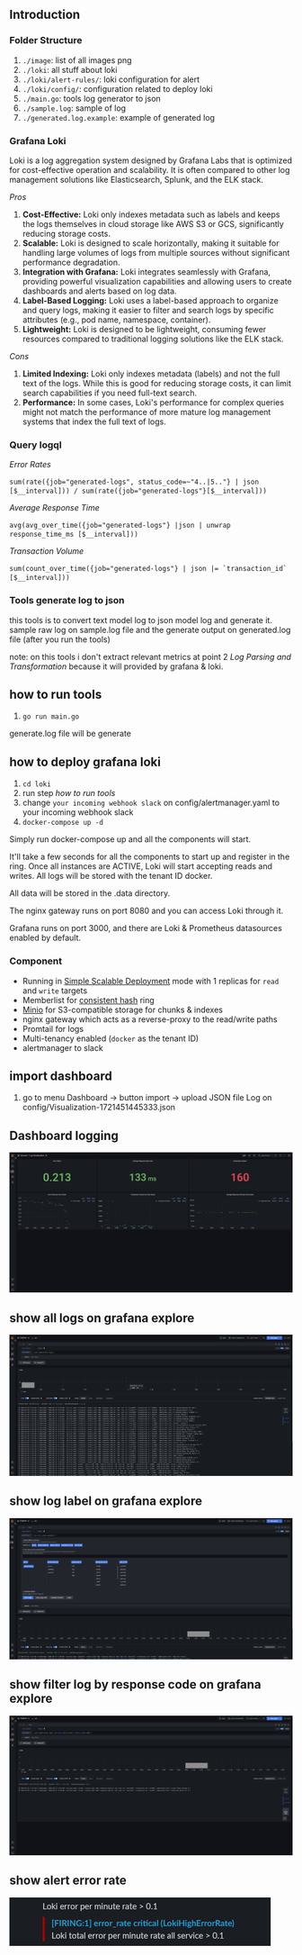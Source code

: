 ## Introduction

### Folder Structure
1. `./image`: list of all images png
2. `./loki`: all stuff about loki
3. `./loki/alert-rules/`: loki configuration for alert
4. `./loki/config/`: configuration related to deploy loki
5. `./main.go`: tools log generator to json
6. `./sample.log`: sample of log
7. `./generated.log.example`: example of generated log

### Grafana Loki
Loki is a log aggregation system designed by Grafana Labs that is optimized for cost-effective operation and scalability. It is often compared to other log management solutions like Elasticsearch, Splunk, and the ELK stack. <br>

*Pros* 
1. **Cost-Effective:** Loki only indexes metadata such as labels and keeps the logs themselves in cloud storage like AWS S3 or GCS, significantly reducing storage costs. <br>
2. **Scalable:** Loki is designed to scale horizontally, making it suitable for handling large volumes of logs from multiple sources without significant performance degradation. <br>
3. **Integration with Grafana:** Loki integrates seamlessly with Grafana, providing powerful visualization capabilities and allowing users to create dashboards and alerts based on log data. <br>
4. **Label-Based Logging:** Loki uses a label-based approach to organize and query logs, making it easier to filter and search logs by specific attributes (e.g., pod name, namespace, container). <br>
5. **Lightweight:** Loki is designed to be lightweight, consuming fewer resources compared to traditional logging solutions like the ELK stack. <br>

*Cons*
1. **Limited Indexing:** Loki only indexes metadata (labels) and not the full text of the logs. While this is good for reducing storage costs, it can limit search capabilities if you need full-text search. <br>
2. **Performance:** In some cases, Loki's performance for complex queries might not match the performance of more mature log management systems that index the full text of logs. <br>

### Query logql

*Error Rates*
```
sum(rate({job="generated-logs", status_code=~"4..|5.."} | json [$__interval])) / sum(rate({job="generated-logs"}[$__interval]))
```

*Average Response Time*
```
avg(avg_over_time({job="generated-logs"} |json | unwrap response_time_ms [$__interval]))
```

*Transaction Volume*
```
sum(count_over_time({job="generated-logs"} | json |= `transaction_id` [$__interval]))
```

### Tools generate log to json
this tools is to convert text model log to json model log and generate it. sample raw log on sample.log file and the generate output on generated.log file (after you run the tools)

note: on this tools i don't extract relevant metrics at point 2 *Log Parsing and Transformation* because it will provided by grafana & loki.


## how to run tools
1. `go run main.go` <br>

generate.log file will be generate <br>

## how to deploy grafana loki 
1. `cd loki` <br> 
2. run step *how to run tools*
3. change `your incoming webhook slack` on config/alertmanager.yaml to your incoming webhook slack
4. `docker-compose up -d`

Simply run docker-compose up and all the components will start.

It'll take a few seconds for all the components to start up and register in the ring. Once all instances are ACTIVE, Loki will start accepting reads and writes. All logs will be stored with the tenant ID docker.

All data will be stored in the .data directory.

The nginx gateway runs on port 8080 and you can access Loki through it.

Grafana runs on port 3000, and there are Loki & Prometheus datasources enabled by default.

### Component 

- Running in [Simple Scalable Deployment](https://grafana.com/docs/loki/latest/fundamentals/architecture/deployment-modes/#simple-scalable-deployment-mode) mode with 1 replicas for `read` and `write` targets
- Memberlist for [consistent hash](https://grafana.com/docs/loki/latest/fundamentals/architecture/rings/) ring
- [Minio](https://min.io/) for S3-compatible storage for chunks & indexes
- nginx gateway which acts as a reverse-proxy to the read/write paths
- Promtail for logs
- Multi-tenancy enabled (`docker` as the tenant ID)
- alertmanager to slack 

## import dashboard
1. go to menu Dashboard -> button import -> upload JSON file Log on config/Visualization-1721451445333.json <br>


## Dashboard logging
![Dashboard logging](image/show_dashboard.png)
## show all logs on grafana explore
![show all logs on grafana explore](image/show_all_logs.png)

## show log label on grafana explore
![show log label on grafana explore](image/show_filter_logs1.png)

## show filter log by response code on grafana explore
![show filter log by response code on grafana explore](image/show_filter_logs2.png)

## show alert error rate 
![show alert error rate ](image/alert.png)



